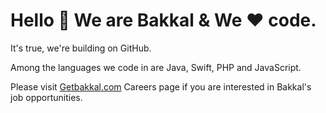 <h1>Hello 👋 We are Bakkal & We ❤️ code.</h1>

It's true, we're building on GitHub. 

Among the languages we code in are Java, Swift, PHP and JavaScript.

Please visit [Getbakkal.com](https://getbakkal.com) Careers page if you are interested in Bakkal's job opportunities.

